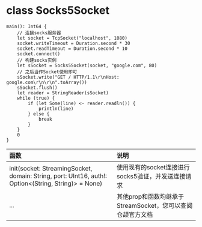 class Socks5Socket
==================

```cangjie
main(): Int64 {
    // 连接socks服务器
    let socket = TcpSocket("localhost", 1080)
    socket.writeTimeout = Duration.second * 30 
    socket.readTimeout = Duration.second * 10 
    socket.connect()
    // 构建socks实例
    let sSocket = Socks5Socket(socket, "google.com", 80)
    // 之后当作Socket使用即可
    sSocket.write("GET / HTTP/1.1\r\nHost: google.com\r\n\r\n".toArray())
    sSocket.flush()
    let reader = StringReader(sSocket)
    while (true) {
        if (let Some(line) <- reader.readln()) {
            println(line)
        } else {
            break
        }
    }
    0
}
```

| 函数 | 说明 |
| :-- | :-- |
| init(socket: StreamingSocket, domain: String, port: UInt16, auth!: Option<(String, String)> = None) | 使用现有的socket连接进行socks5验证，并发送连接请求
| ... | 其他prop和函数均继承于StreamSocket，您可以查阅仓颉官方文档 |


